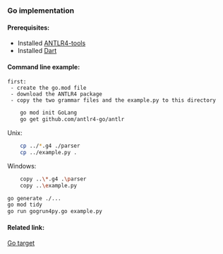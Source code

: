### Go implementation

#### Prerequisites:
- Installed [ANTLR4-tools](https://github.com/antlr/antlr4/blob/master/doc/getting-started.md#getting-started-the-easy-way-using-antlr4-tools)
- Installed [Dart](https://dart.dev/get-dart)

#### Command line example:
    first:
     - create the go.mod file
     - download the ANTLR4 package
     - copy the two grammar files and the example.py to this directory

```bash
    go mod init GoLang
    go get github.com/antlr4-go/antlr
``` 

Unix:
```bash
    cp ../*.g4 ./parser
    cp ../example.py .
```

Windows:
```bash
    copy ..\*.g4 .\parser
    copy ..\example.py
```

```bash
go generate ./...
go mod tidy
go run gogrun4py.go example.py
```

#### Related link:
[Go target](https://github.com/antlr/antlr4/blob/dev/doc/go-target.md)
